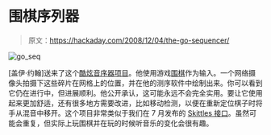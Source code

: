 # 围棋序列器

> 原文：<https://hackaday.com/2008/12/04/the-go-sequencer/>

![go_seq](img/fe865daa3e28e5f752913b3c8ea07743.png "go_seq")

[盖伊·约翰]送来了这个[酷炫音序器项目](http://www.notesandvolts.com/)。他使用游戏[围棋](http://en.wikipedia.org/wiki/Go_(game))作为输入。一个网络摄像头拍摄下这些碎片在网格上的位置，并在他的测序软件中绘制出来。你可以看到它仍在进行中，但进展顺利。他公开承认，这可能永远不会完全实用。要让它使用起来更加舒适，还有很多地方需要改进，比如移动检测，以便在重新定位棋子时将手从混音中移开。这个项目非常类似于我们在 7 月发布的 [Skittles 接口](http://hackaday.com/2008/07/10/tangible-sequencer-interface-with-skittles/)。虽然可能会重复，但实际上玩围棋并在玩的时候听音乐的变化会很有趣。